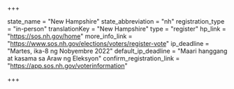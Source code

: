 +++

state_name = "New Hampshire"
state_abbreviation = "nh"
registration_type = "in-person"
translationKey = "New Hampshire"
type = "register"
hp_link = "https://sos.nh.gov/home"
more_info_link = "https://www.sos.nh.gov/elections/voters/register-vote"
ip_deadline = "Martes, ika-8 ng Nobyembre 2022"
default_ip_deadline = "Maari hanggang at kasama sa  Araw ng Eleksyon"
confirm_registration_link = "https://app.sos.nh.gov/voterinformation"

+++
